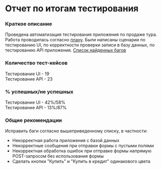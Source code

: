 # Отчет по итогам тестирования
  
### Краткое описание
  
Проведена автоматизация тестирования приложения по продаже тура. 
Работа проводилась согласно [плану](Plan.md). Были написаны сценарии по тестированию UI, по корректности проверки записи в базу данных, по тестированию API приложения. 
[Список найденных багов](issues)  
    
    
### Количество тест-кейсов
  
Тестирование UI - 19  
Тестирование API - 23  
  
  
### % успешных/не успешных  
  
Тестирование UI - 42%/58%  
Тестирование API - 13%/87%  
  
  
### Общие рекомендации
  
Исправить баги согласно вышеприведенному списку, в частности:  
* Некорректная работа приложения с базой данных 
* Некорректные сообщения при отправки формы с пустыми полями
* Некорректная обработка ошибок при отправке формы напрямую POST-запросом без использования формы
* Сделать кнопки "Купить" и "Купить в кредит" одинакового цвета 